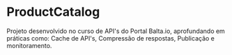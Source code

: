 # ProductCatalog
Projeto desenvolvido no curso de API's do Portal Balta.io, aprofundando em práticas como: Cache de API's, Compressão de respostas, Publicação e monitoramento.
